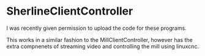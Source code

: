 # SherlineClientController
I was recently given permission to upload the code for these programs.

This works in a similar fashion to the MillClientController, however has the extra compnenets of streaming video and controlling the mill using linuxcnc.
